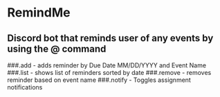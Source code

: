 # RemindMe
## Discord bot that reminds user of any events by using the @ command

###.add - adds reminder by Due Date MM/DD/YYYY and Event Name
###.list - shows list of reminders sorted by date
###.remove - removes reminder based on event name 
###.notify - Toggles assignment notifications
